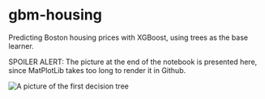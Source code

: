 # gbm-housing
Predicting Boston housing prices with XGBoost, using trees as the base learner.

SPOILER ALERT: The picture at the end of the notebook is presented here, since MatPlotLib takes too long to render it in Github.

![A picture of the first decision tree](https://github.com/gkeglevich/gbm-housing/blob/master/tree.png)
